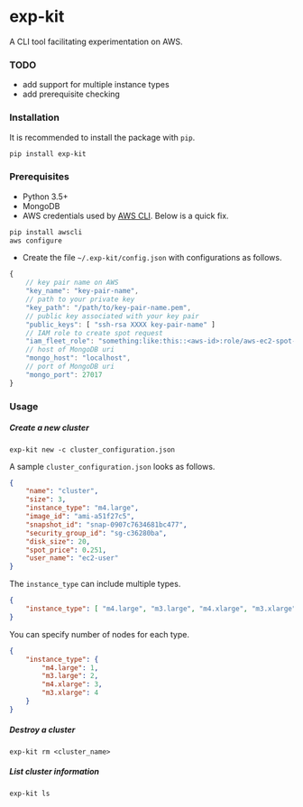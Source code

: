 # exp-kit

A CLI tool facilitating experimentation on AWS.

### TODO

- add support for multiple instance types
- add prerequisite checking

### Installation

It is recommended to install the package with `pip`.

```bash
pip install exp-kit 
```

### Prerequisites

- Python 3.5+
- MongoDB
- AWS credentials used by [AWS CLI](http://docs.aws.amazon.com/cli/latest/userguide/cli-chap-getting-started.html). Below is a quick fix.
```bash
pip install awscli
aws configure
```
- Create the file `~/.exp-kit/config.json` with configurations as follows.
```javascript
{
    // key pair name on AWS
    "key_name": "key-pair-name",
    // path to your private key
    "key_path": "/path/to/key-pair-name.pem",
    // public key associated with your key pair
    "public_keys": [ "ssh-rsa XXXX key-pair-name" ]
    // IAM role to create spot request
    "iam_fleet_role": "something:like:this::<aws-id>:role/aws-ec2-spot-fleet-tagging-role",
    // host of MongoDB uri
    "mongo_host": "localhost",
    // port of MongoDB uri
    "mongo_port": 27017
}
```

### Usage

##### Create a new cluster

```
exp-kit new -c cluster_configuration.json
```

A sample `cluster_configuration.json` looks as follows.

```json
{
    "name": "cluster",
    "size": 3,
    "instance_type": "m4.large",
    "image_id": "ami-a51f27c5",
    "snapshot_id": "snap-0907c7634681bc477",
    "security_group_id": "sg-c36280ba",
    "disk_size": 20,
    "spot_price": 0.251,
    "user_name": "ec2-user"
}
```

The `instance_type` can include multiple types.

```json
{ 
    "instance_type": [ "m4.large", "m3.large", "m4.xlarge", "m3.xlarge" ]
}
```

You can specify number of nodes for each type.
```json
{
    "instance_type": {
        "m4.large": 1, 
        "m3.large": 2, 
        "m4.xlarge": 3, 
        "m3.xlarge": 4
    }
}
```

##### Destroy a cluster

```
exp-kit rm <cluster_name>
```


##### List cluster information

```
exp-kit ls
```

